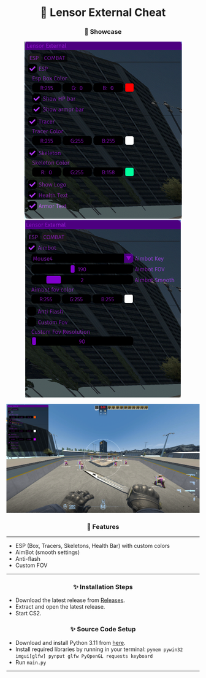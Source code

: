 <h1 align="center">🐍 Lensor External Cheat</h1>

<h3 align="center">📸 Showcase</h3>

<p align="center">
  <img src="imgs/CheatMenu1.png" alt="Cheat Menu" />
  <img src="imgs/CheatMenu2.png" alt="Cheat Menu" />
</p>
<p align="center">
  <img src="imgs/FullScreen.png" alt="Full Screen" />
</p>

<h3 align="center">📜 Features</h3>

<hr>

- ESP (Box, Tracers, Skeletons, Health Bar) with custom colors
- AimBot (smooth settings)
- Anti-flash  
- Custom FOV

<hr>

<h3 align="center">✨ Installation Steps</h3>

  - Download the latest release from [Releases](https://github.com/stoptoop/CS2-External-Cheat/releases).  
  - Extract and open the latest release.  
  - Start CS2.  

<h3 align="center">✨ Source Code Setup</h3>

  - Download and install Python 3.11 from [here](https://www.python.org/downloads/release/python-3110/).  
  - Install required libraries by running in your terminal: `pymem pywin32 imgui[glfw] pynput glfw PyOpenGL requests keyboard`
  - Run `main.py`
<hr>
